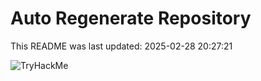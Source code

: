 # Auto Regenerate Repository

This README was last updated: 2025-02-28 20:27:21

 ![TryHackMe](https://tryhackme.com/badge/533634)
